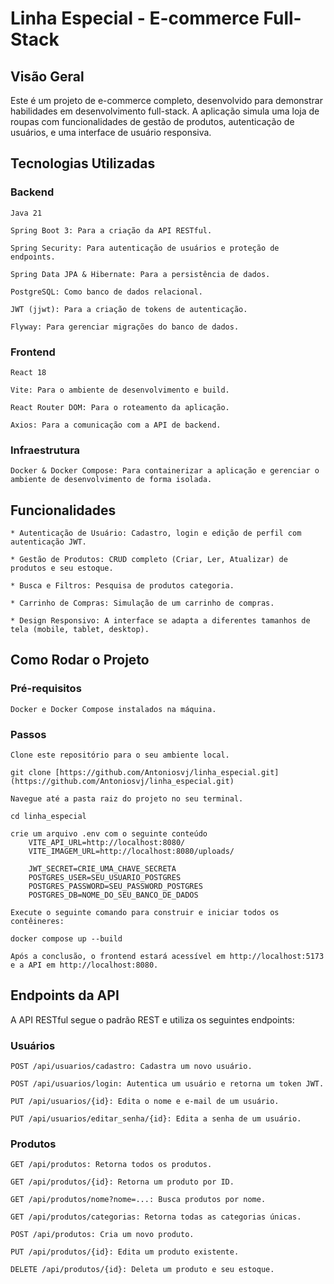 # Linha Especial - E-commerce Full-Stack
## Visão Geral

Este é um projeto de e-commerce completo, desenvolvido para demonstrar habilidades em desenvolvimento full-stack. A aplicação simula uma loja de roupas com funcionalidades de gestão de produtos, autenticação de usuários, e uma interface de usuário responsiva.
## Tecnologias Utilizadas
### Backend

    Java 21

    Spring Boot 3: Para a criação da API RESTful.

    Spring Security: Para autenticação de usuários e proteção de endpoints.

    Spring Data JPA & Hibernate: Para a persistência de dados.

    PostgreSQL: Como banco de dados relacional.

    JWT (jjwt): Para a criação de tokens de autenticação.

    Flyway: Para gerenciar migrações do banco de dados.

### Frontend

    React 18

    Vite: Para o ambiente de desenvolvimento e build.

    React Router DOM: Para o roteamento da aplicação.

    Axios: Para a comunicação com a API de backend.

### Infraestrutura

    Docker & Docker Compose: Para containerizar a aplicação e gerenciar o ambiente de desenvolvimento de forma isolada.

## Funcionalidades

    * Autenticação de Usuário: Cadastro, login e edição de perfil com autenticação JWT.

    * Gestão de Produtos: CRUD completo (Criar, Ler, Atualizar) de produtos e seu estoque.

    * Busca e Filtros: Pesquisa de produtos categoria.

    * Carrinho de Compras: Simulação de um carrinho de compras.

    * Design Responsivo: A interface se adapta a diferentes tamanhos de tela (mobile, tablet, desktop).

## Como Rodar o Projeto
### Pré-requisitos

    Docker e Docker Compose instalados na máquina.

### Passos

    Clone este repositório para o seu ambiente local.

    git clone [https://github.com/Antoniosvj/linha_especial.git](https://github.com/Antoniosvj/linha_especial.git)

    Navegue até a pasta raiz do projeto no seu terminal.

    cd linha_especial

    crie um arquivo .env com o seguinte conteúdo
        VITE_API_URL=http://localhost:8080/
        VITE_IMAGEM_URL=http://localhost:8080/uploads/

        JWT_SECRET=CRIE_UMA_CHAVE_SECRETA
        POSTGRES_USER=SEU_USUARIO_POSTGRES
        POSTGRES_PASSWORD=SEU_PASSWORD_POSTGRES
        POSTGRES_DB=NOME_DO_SEU_BANCO_DE_DADOS

    Execute o seguinte comando para construir e iniciar todos os contêineres:

    docker compose up --build

    Após a conclusão, o frontend estará acessível em http://localhost:5173 e a API em http://localhost:8080.

## Endpoints da API

A API RESTful segue o padrão REST e utiliza os seguintes endpoints:
### Usuários

    POST /api/usuarios/cadastro: Cadastra um novo usuário.

    POST /api/usuarios/login: Autentica um usuário e retorna um token JWT.

    PUT /api/usuarios/{id}: Edita o nome e e-mail de um usuário.

    PUT /api/usuarios/editar_senha/{id}: Edita a senha de um usuário.

### Produtos

    GET /api/produtos: Retorna todos os produtos.

    GET /api/produtos/{id}: Retorna um produto por ID.

    GET /api/produtos/nome?nome=...: Busca produtos por nome.

    GET /api/produtos/categorias: Retorna todas as categorias únicas.

    POST /api/produtos: Cria um novo produto.

    PUT /api/produtos/{id}: Edita um produto existente.

    DELETE /api/produtos/{id}: Deleta um produto e seu estoque.
